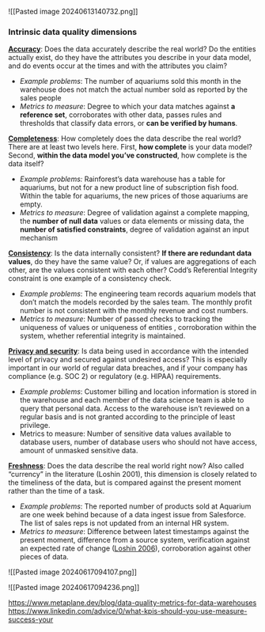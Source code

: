 ![[Pasted image 20240613140732.png]]

### **Intrinsic data quality dimensions**
[**Accuracy**](https://www.metaplane.dev/blog/data-accuracy-definition-examples): Does the data accurately describe the real world? Do the entities actually exist, do they have the attributes you describe in your data model, and do events occur at the times and with the attributes you claim?
- _Example problems_: The number of aquariums sold this month in the warehouse does not match the actual number sold as reported by the sales people
- _Metrics to measure_: Degree to which your data matches against **a reference set**, corroborates with other data, passes rules and thresholds that classify data errors, or **can be verified by humans**.

[**Completeness**](https://www.metaplane.dev/blog/data-completeness-definition-examples): How completely does the data describe the real world? There are at least two levels here. First, **how complete** is your data model? Second, **within the data model you’ve constructed**, how complete is the data itself?
- _Example problems:_ Rainforest’s data warehouse has a table for aquariums, but not for a new product line of subscription fish food. Within the table for aquariums, the new prices of those aquariums are empty.
- _Metrics to measure_: Degree of validation against a complete mapping, the **number of null data** values or data elements or missing data, the **number of satisfied constraints**, degree of validation against an input mechanism

[**Consistency**](https://www.metaplane.dev/blog/data-consistency-definition-examples): Is the data internally consistent? **If there are redundant data values**, do they have the same value? Or, if values are aggregations of each other, are the values consistent with each other? Codd’s Referential Integrity constraint is one example of a consistency check.
- _Example problems_: The engineering team records aquarium models that don’t match the models recorded by the sales team. The monthly profit number is not consistent with the monthly revenue and cost numbers.
- _Metrics to measure_: Number of passed checks to tracking the uniqueness of values or uniqueness of entities , corroboration within the system, whether referential integrity is maintained.

[**Privacy and security**](https://www.metaplane.dev/blog/data-security-data-privacy-definition-examples): Is data being used in accordance with the intended level of privacy and secured against undesired access? This is especially important in our world of regular data breaches, and if your company has compliance (e.g. SOC 2) or regulatory (e.g. HIPAA) requirements.
- _Example problems_: Customer billing and location information is stored in the warehouse and each member of the data science team is able to query that personal data. Access to the warehouse isn’t reviewed on a regular basis and is not granted according to the principle of least privilege.
- Metrics to measure: Number of sensitive data values available to database users, number of database users who should not have access, amount of unmasked sensitive data.

[**Freshness**](https://www.metaplane.dev/blog/data-freshness-definition-examples): Does the data describe the real world right now? Also called “currency” in the literature (Loshin 2001), this dimension is closely related to the timeliness of the data, but is compared against the present moment rather than the time of a task.
- _Example problems_: The reported number of products sold at Aquarium are one week behind because of a data ingest issue from Salesforce. The list of sales reps is not updated from an internal HR system.
- _Metrics to measure_: Difference between latest timestamps against the present moment, difference from a source system, verification against an expected rate of change ([Loshin 2006](https://bja.ojp.gov/sites/g/files/xyckuh186/files/media/document/informatica_whitepaper_monitoring_dq_using_metrics.pdf)), corroboration against other pieces of data.

![[Pasted image 20240617094107.png]]

![[Pasted image 20240617094236.png]]


https://www.metaplane.dev/blog/data-quality-metrics-for-data-warehouses
https://www.linkedin.com/advice/0/what-kpis-should-you-use-measure-success-your